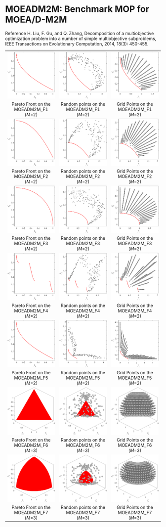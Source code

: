 # MOEADM2M: Benchmark MOP for MOEA/D-M2M
Reference
H. Liu, F. Gu, and Q. Zhang, Decomposition of a multiobjective optimization problem into a number of simple multiobjective subproblems, IEEE Transactions on Evolutionary Computation, 2014, 18(3): 450-455.

||||
|:-:|:-:|:-:|
|![](../../image/MOEADM2M_F1_M2_PF.png)|![](../../image/MOEADM2M_F1_M2_Rand.png)|![](../../image/MOEADM2M_F1_M2_Grid.png)|
|Pareto Front on the MOEADM2M_F1 (_M_=2)|Random points on the MOEADM2M_F1 (_M_=2)|Grid Points on the MOEADM2M_F1 (_M_=2)|
|![](../../image/MOEADM2M_F2_M2_PF.png)|![](../../image/MOEADM2M_F2_M2_Rand.png)|![](../../image/MOEADM2M_F2_M2_Grid.png)|
|Pareto Front on the MOEADM2M_F2 (_M_=2)|Random points on the MOEADM2M_F2 (_M_=2)|Grid Points on the MOEADM2M_F2 (_M_=2)|
|![](../../image/MOEADM2M_F3_M2_PF.png)|![](../../image/MOEADM2M_F3_M2_Rand.png)|![](../../image/MOEADM2M_F3_M2_Grid.png)|
|Pareto Front on the MOEADM2M_F3 (_M_=2)|Random points on the MOEADM2M_F3 (_M_=2)|Grid Points on the MOEADM2M_F3 (_M_=2)|
|![](../../image/MOEADM2M_F4_M2_PF.png)|![](../../image/MOEADM2M_F4_M2_Rand.png)|![](../../image/MOEADM2M_F4_M2_Grid.png)|
|Pareto Front on the MOEADM2M_F4 (_M_=2)|Random points on the MOEADM2M_F4 (_M_=2)|Grid Points on the MOEADM2M_F4 (_M_=2)|
|![](../../image/MOEADM2M_F5_M2_PF.png)|![](../../image/MOEADM2M_F5_M2_Rand.png)|![](../../image/MOEADM2M_F5_M2_Grid.png)|
|Pareto Front on the MOEADM2M_F5 (_M_=2)|Random points on the MOEADM2M_F5 (_M_=2)|Grid Points on the MOEADM2M_F5 (_M_=2)|
|![](../../image/MOEADM2M_F6_M3_PF.png)|![](../../image/MOEADM2M_F6_M3_Rand.png)|![](../../image/MOEADM2M_F6_M3_Grid.png)|
|Pareto Front on the MOEADM2M_F6 (_M_=3)|Random points on the MOEADM2M_F6 (_M_=3)|Grid Points on the MOEADM2M_F6 (_M_=3)|
|![](../../image/MOEADM2M_F7_M3_PF.png)|![](../../image/MOEADM2M_F7_M3_Rand.png)|![](../../image/MOEADM2M_F7_M3_Grid.png)|
|Pareto Front on the MOEADM2M_F7 (_M_=3)|Random points on the MOEADM2M_F7 (_M_=3)|Grid Points on the MOEADM2M_F7 (_M_=3)|
